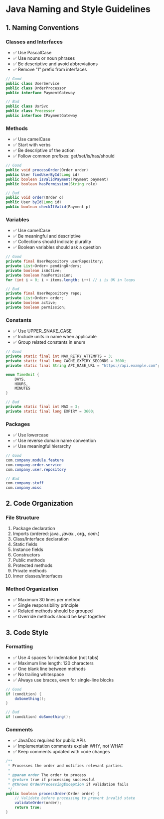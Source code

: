 # Java Naming and Style Guidelines

## 1. Naming Conventions

### Classes and Interfaces
- ✅ Use PascalCase
- ✅ Use nouns or noun phrases
- ✅ Be descriptive and avoid abbreviations
- ✅ Remove "I" prefix from interfaces
```java
// Good
public class UserService
public class OrderProcessor
public interface PaymentGateway

// Bad
public class UsrSvc
public class Processor
public interface IPaymentGateway
```

### Methods
- ✅ Use camelCase
- ✅ Start with verbs
- ✅ Be descriptive of the action
- ✅ Follow common prefixes: get/set/is/has/should
```java
// Good
public void processOrder(Order order)
public User findUserById(Long id)
public boolean isValidPayment(Payment payment)
public boolean hasPermission(String role)

// Bad
public void order(Order o)
public User byId(Long id)
public boolean checkIfValid(Payment p)
```

### Variables
- ✅ Use camelCase
- ✅ Be meaningful and descriptive
- ✅ Collections should indicate plurality
- ✅ Boolean variables should ask a question
```java
// Good
private final UserRepository userRepository;
private List<Order> pendingOrders;
private boolean isActive;
private boolean hasPermission;
for (int i = 0; i < items.length; i++) // i is OK in loops

// Bad
private final UserRepository repo;
private List<Order> order;
private boolean active;
private boolean permission;
```

### Constants
- ✅ Use UPPER_SNAKE_CASE
- ✅ Include units in name when applicable
- ✅ Group related constants in enum
```java
// Good
private static final int MAX_RETRY_ATTEMPTS = 3;
private static final long CACHE_EXPIRY_SECONDS = 3600;
private static final String API_BASE_URL = "https://api.example.com";

enum TimeUnit {
    DAYS,
    HOURS,
    MINUTES
}

// Bad
private static final int MAX = 3;
private static final long EXPIRY = 3600;
```

### Packages
- ✅ Use lowercase
- ✅ Use reverse domain name convention
- ✅ Use meaningful hierarchy
```java
// Good
com.company.module.feature
com.company.order.service
com.company.user.repository

// Bad
com.company.stuff
com.company.misc
```

## 2. Code Organization

### File Structure
1. Package declaration
2. Imports (ordered: java.*, javax.*, org.*, com.*)
3. Class/Interface declaration
4. Static fields
5. Instance fields
6. Constructors
7. Public methods
8. Protected methods
9. Private methods
10. Inner classes/interfaces

### Method Organization
- ✅ Maximum 30 lines per method
- ✅ Single responsibility principle
- ✅ Related methods should be grouped
- ✅ Override methods should be kept together

## 3. Code Style

### Formatting
- ✅ Use 4 spaces for indentation (not tabs)
- ✅ Maximum line length: 120 characters
- ✅ One blank line between methods
- ✅ No trailing whitespace
- ✅ Always use braces, even for single-line blocks
```java
// Good
if (condition) {
    doSomething();
}

// Bad
if (condition) doSomething();
```

### Comments
- ✅ JavaDoc required for public APIs
- ✅ Implementation comments explain WHY, not WHAT
- ✅ Keep comments updated with code changes
```java
/**
 * Processes the order and notifies relevant parties.
 * 
 * @param order The order to process
 * @return true if processing successful
 * @throws OrderProcessingException if validation fails
 */
public boolean processOrder(Order order) {
    // Validate before processing to prevent invalid state
    validateOrder(order);
    return true;
}

